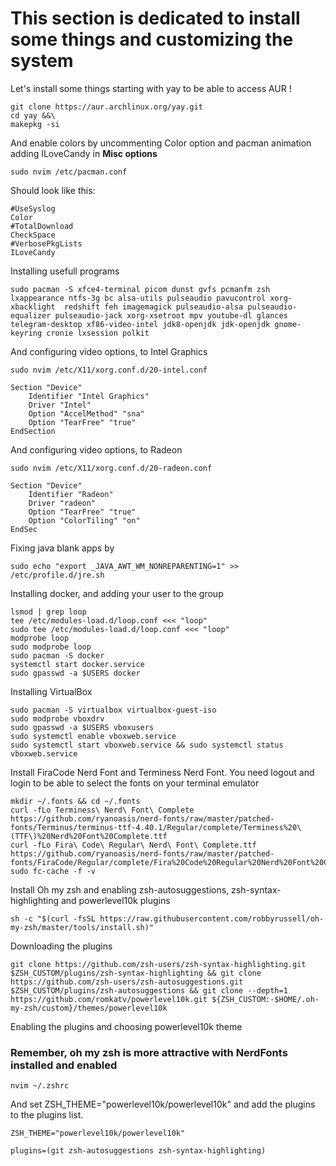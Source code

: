 # This section is dedicated to install some things and customizing the system
Let's install some things starting with yay to be able to access AUR !
``` 
git clone https://aur.archlinux.org/yay.git 
cd yay &&\
makepkg -si
```
And enable colors by uncommenting Color option and pacman animation adding ILoveCandy in **Misc options**
```
sudo nvim /etc/pacman.conf
```
Should look like this:
```
#UseSyslog
Color
#TotalDownload
CheckSpace
#VerbosePkgLists
ILoveCandy
```
Installing usefull programs
```
sudo pacman -S xfce4-terminal picom dunst gvfs pcmanfm zsh lxappearance ntfs-3g bc alsa-utils pulseaudio pavucontrol xorg-xbacklight  redshift feh imagemagick pulseaudio-alsa pulseaudio-equalizer pulseaudio-jack xorg-xsetroot mpv youtube-dl glances telegram-desktop xf86-video-intel jdk8-openjdk jdk-openjdk gnome-keyring cronie lxsession polkit
```
And configuring video options, to Intel Graphics
```
sudo nvim /etc/X11/xorg.conf.d/20-intel.conf
```
```
Section "Device"
	Identifier "Intel Graphics"
	Driver "Intel"
	Option "AccelMethod" "sna"
	Option "TearFree" "true"
EndSection 
```
And configuring video options, to Radeon
```
sudo nvim /etc/X11/xorg.conf.d/20-radeon.conf
```
```
Section "Device"
	Identifier "Radeon"
	Driver "radeon"
	Option "TearFree" "true"
	Option "ColorTiling" "on"
EndSec
```
Fixing java blank apps by
```
sudo echo "export _JAVA_AWT_WM_NONREPARENTING=1" >> /etc/profile.d/jre.sh
```
Installing docker, and adding your user to the group
``` 
lsmod | grep loop
tee /etc/modules-load.d/loop.conf <<< "loop"
sudo tee /etc/modules-load.d/loop.conf <<< "loop"
modprobe loop
sudo modprobe loop
sudo pacman -S docker
systemctl start docker.service
sudo gpasswd -a $USERS docker
```
Installing VirtualBox
```
sudo pacman -S virtualbox virtualbox-guest-iso
sudo modprobe vboxdrv
sudo gpasswd -a $USERS vboxusers
sudo systemctl enable vboxweb.service
sudo systemctl start vboxweb.service && sudo systemctl status vboxweb.service
```
Install FiraCode Nerd Font and Terminess Nerd Font. You need logout and login to be able to select the fonts on your terminal emulator
```
mkdir ~/.fonts && cd ~/.fonts
curl -fLo Terminess\ Nerd\ Font\ Complete  https://github.com/ryanoasis/nerd-fonts/raw/master/patched-fonts/Terminus/terminus-ttf-4.40.1/Regular/complete/Terminess%20\(TTF\)%20Nerd%20Font%20Complete.ttf
curl -fLo Fira\ Code\ Regular\ Nerd\ Font\ Complete.ttf https://github.com/ryanoasis/nerd-fonts/raw/master/patched-fonts/FiraCode/Regular/complete/Fira%20Code%20Regular%20Nerd%20Font%20Complete.ttf
sudo fc-cache -f -v
```
Install Oh my zsh and enabling zsh-autosuggestions, zsh-syntax-highlighting and powerlevel10k plugins
```
sh -c "$(curl -fsSL https://raw.githubusercontent.com/robbyrussell/oh-my-zsh/master/tools/install.sh)"
```
Downloading the plugins
 
```
git clone https://github.com/zsh-users/zsh-syntax-highlighting.git $ZSH_CUSTOM/plugins/zsh-syntax-highlighting && git clone https://github.com/zsh-users/zsh-autosuggestions.git $ZSH_CUSTOM/plugins/zsh-autosuggestions && git clone --depth=1 https://github.com/romkatv/powerlevel10k.git ${ZSH_CUSTOM:-$HOME/.oh-my-zsh/custom}/themes/powerlevel10k

```
Enabling the plugins and choosing powerlevel10k theme 
### Remember, oh my zsh is more attractive with NerdFonts installed and enabled
```
nvim ~/.zshrc 
```
And set ZSH_THEME="powerlevel10k/powerlevel10k"
and add the plugins to the plugins list.
```
ZSH_THEME="powerlevel10k/powerlevel10k"

plugins=(git zsh-autosuggestions zsh-syntax-highlighting)
```